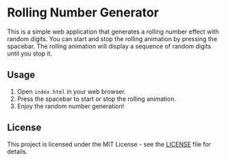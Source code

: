 # Rolling Number Generator

This is a simple web application that generates a rolling number effect with random digits. You can start and stop the rolling animation by pressing the spacebar. The rolling animation will display a sequence of random digits until you stop it.

## Usage

1. Open `index.html` in your web browser.
2. Press the spacebar to start or stop the rolling animation.
3. Enjoy the random number generation!

## License

This project is licensed under the MIT License - see the [LICENSE](LICENSE) file for details.

